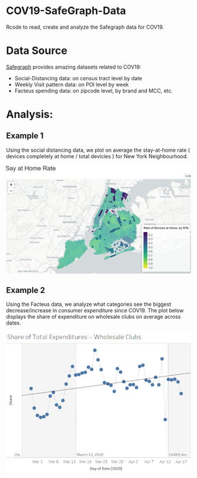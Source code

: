 # COV19-SafeGraph-Data
 Rcode to read, create and analyze the Safegraph data for COV19. 

# Data Source
[Safegraph](https://docs.safegraph.com/docs )  provides amazing datasets related to COV19: 

- Social-Distancing data: on census tract level by date
- Weekly Visit pattern data: on POI level by week 
- Facteus spending data: on zipcode level, by brand and MCC, etc. 

# Analysis: 

## Example 1

Using the social distancing data, we plot on average the stay-at-home rate ( devices completely at home / total devicies ) for New York Neighbourhood. 

![Stay at Home Rate(NYC)](stayhomerate.PNG)

## Example 2

Using the Facteus data, we analyze what categories see the biggest decrease/increase in consumer expenditure since COV19. The plot below displays the share of expenditure on wholesale clubs on average across dates. 

![WholesaleClubs](mcc_analysis.png)
